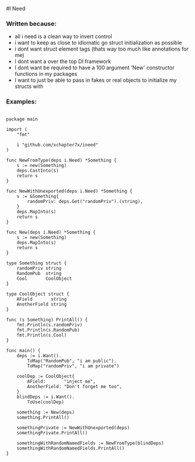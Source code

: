 #I Need

### Written because:
* all i need is a clean way to invert control
* i want to keep as close to idiomatic go struct initialization as possible
* i dont want struct element tags (thats way too much like annotations for me)
* I dont want a over the top DI framework
* I dont want be required to have a 100 argument 'New' constructor functions in my packages
* I want to just be able to pass in fakes or real objects to initialize my structs with

### Examples:

```

package main

import (
	"fmt"

	i "github.com/xchapter7x/ineed"
)

func NewFromType(deps i.Need) *Something {
	s := new(Something)
	deps.CastInto(s)
	return s
}

func NewWithUnexported(deps i.Need) *Something {
	s := &Something{
		randomPriv: deps.Get("randomPriv").(string),
	}
	deps.MapInto(s)
	return s
}

func New(deps i.Need) *Something {
	s := new(Something)
	deps.MapInto(s)
	return s
}

type Something struct {
	randomPriv string
	RandomPub  string
	Cool       CoolObject
}

type CoolObject struct {
	AField       string
	AnotherField string
}

func (s Something) PrintAll() {
	fmt.Println(s.randomPriv)
	fmt.Println(s.RandomPub)
	fmt.Println(s.Cool)
}

func main() {
	deps := i.Want().
		ToMap("RandomPub", "i am public").
		ToMap("randomPriv", "i am private")

	coolDep := CoolObject{
		AField:       "inject me",
		AnotherField: "Don't forget me too",
	}
	blindDeps := i.Want().
		ToUse(coolDep)

	something := New(deps)
	something.PrintAll()

	somethingPrivate := NewWithUnexported(deps)
	somethingPrivate.PrintAll()

	somethingWithRandomNamedFields := NewFromType(blindDeps)
	somethingWithRandomNamedFields.PrintAll()
}
```

